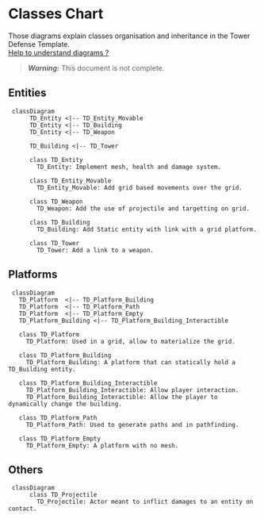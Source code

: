 # Classes Chart

Those diagrams explain classes organisation and inheritance in the Tower Defense Template.\
[Help to understand diagrams ?](https://mermaid-js.github.io/mermaid/#/classDiagram)

> **_Warning:_**  This document is not complete.

## Entities
```mermaid
 classDiagram
      TD_Entity <|-- TD_Entity_Movable
      TD_Entity <|-- TD_Building
      TD_Entity <|-- TD_Weapon
      
      TD_Building <|-- TD_Tower
 
      class TD_Entity
        TD_Entity: Implement mesh, health and damage system.
      
      class TD_Entity_Movable
        TD_Entity_Movable: Add grid based movements over the grid.
        
      class TD_Weapon
        TD_Weapon: Add the use of projectile and targetting on grid.
        
      class TD_Building
        TD_Building: Add Static entity with link with a grid platform.
      
      class TD_Tower
        TD_Tower: Add a link to a weapon.
```

## Platforms
```mermaid
 classDiagram
   TD_Platform  <|-- TD_Platform_Building
   TD_Platform  <|-- TD_Platform_Path
   TD_Platform  <|-- TD_Platform_Empty
   TD_Platform_Building <|-- TD_Platform_Building_Interactible
 
   class TD_Platform
     TD_Platform: Used in a grid, allow to materialize the grid.
     
   class TD_Platform_Building
     TD_Platform_Building: A platform that can statically hold a TD_Building entity.
     
   class TD_Platform_Building_Interactible
     TD_Platform_Building_Interactible: Allow player interaction.
     TD_Platform_Building_Interactible: Allow the player to dynamically change the building.
   
   class TD_Platform_Path
     TD_Platform_Path: Used to generate paths and in pathfinding.
     
   class TD_Platform_Empty
     TD_Platform_Empty: A platform with no mesh.
```

## Others
```mermaid
 classDiagram
      class TD_Projectile
        TD_Projectile: Actor meant to inflict damages to an entity on contact.
```
